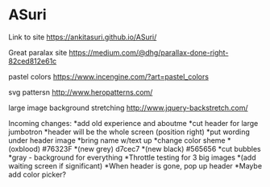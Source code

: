 # ASuri
Link to site
https://ankitasuri.github.io/ASuri/

Great paralax site
https://medium.com/@dhg/parallax-done-right-82ced812e61c

pastel colors
https://www.incengine.com/?art=pastel_colors

svg pattersn
http://www.heropatterns.com/

large image background stretching
http://www.jquery-backstretch.com/

Incoming changes:
*add old experience and aboutme
*cut header for large jumbotron
*header will be the whole screen (position right)
*put wording under header image
*bring name w/text up
*change color sheme
*(oxblood) #76323F
*(new grey) d7cec7
*(new black) #565656
*cut bubbles
*gray - background for everything
*Throttle testing for 3 big images
*(add waiting screen if significant)
*When header is gone, pop up header
*Maybe add color picker?


